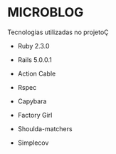 # MICROBLOG

Tecnologias utilizadas no projetoÇ

* Ruby 2.3.0

* Rails 5.0.0.1

* Action Cable

* Rspec

* Capybara

* Factory Girl

* Shoulda-matchers

* Simplecov
